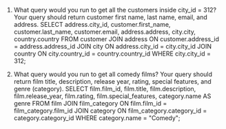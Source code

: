 1. What query would you run to get all the customers inside city_id = 312? Your query should return customer first name, last name, email, and address.
SELECT address.city_id, customer.first_name, customer.last_name, customer.email, address.address, city.city, country.country
FROM customer
JOIN address ON customer.address_id = address.address_id
JOIN city ON address.city_id = city.city_id
JOIN country ON city.country_id = country.country_id
WHERE city.city_id = 312;

2. What query would you run to get all comedy films? Your query should return film title, description, release year, rating, special features, and genre (category).
SELECT film.film_id, film.title, film.description, film.release_year, film.rating, film.special_features, category.name AS genre
FROM film
JOIN film_category ON film.film_id = film_category.film_id
JOIN category ON film_category.category_id = category.category_id
WHERE category.name = "Comedy";
